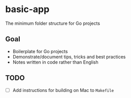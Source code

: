 # basic-app

The minimum folder structure for Go projects

## Goal

- Boilerplate for Go projects
- Demonstrate/document tips, tricks and best practices
- Notes written in code rather than English


## TODO

- [ ] Add instructions for building on Mac to `Makefile`


